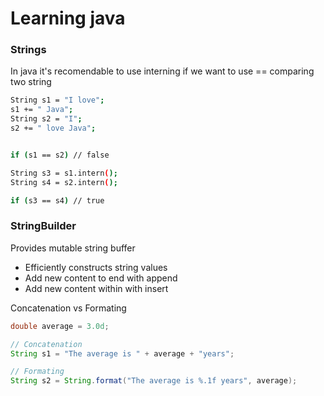 # Learning java


### Strings
In java it's recomendable to use interning if we want to use == comparing two string

```bash
String s1 = "I love";
s1 += " Java";
String s2 = "I";
s2 += " love Java";


if (s1 == s2) // false

String s3 = s1.intern();
String s4 = s2.intern();

if (s3 == s4) // true
```

### StringBuilder

Provides mutable string buffer
* Efficiently constructs string values
* Add new content to end with append
* Add new content within with insert

Concatenation vs Formating
```java
double average = 3.0d;

// Concatenation
String s1 = "The average is " + average + "years";

// Formating
String s2 = String.format("The average is %.1f years", average);

